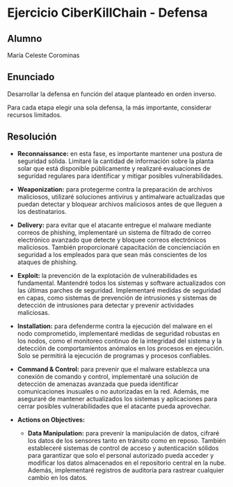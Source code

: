 # Ejercicio CiberKillChain - Defensa


## Alumno

María Celeste Corominas

## Enunciado

Desarrollar la defensa en función del ataque planteado en orden inverso.

Para cada etapa elegir una sola defensa, la más importante, considerar recursos limitados.

## Resolución

- **Reconnaissance:** en esta fase, es importante mantener una postura de seguridad sólida. Limitaré la cantidad de información sobre la planta solar que está disponible públicamente y realizaré evaluaciones de seguridad regulares para identificar y mitigar posibles vulnerabilidades.

- **Weaponization:** para protegerme contra la preparación de archivos maliciosos, utilizaré soluciones antivirus y antimalware actualizadas que puedan detectar y bloquear archivos maliciosos antes de que lleguen a los destinatarios.

- **Delivery:** para evitar que el atacante entregue el malware mediante correos de phishing, implementaré un sistema de filtrado de correo electrónico avanzado que detecte y bloquee correos electrónicos maliciosos. También proporcionaré capacitación de concienciación en seguridad a los empleados para que sean más conscientes de los ataques de phishing.

- **Exploit:** la prevención de la explotación de vulnerabilidades es fundamental. Mantendré todos los sistemas y software actualizados con las últimas parches de seguridad. Implementaré medidas de seguridad en capas, como sistemas de prevención de intrusiones y sistemas de detección de intrusiones para detectar y prevenir actividades maliciosas.

- **Installation:** para defenderme contra la ejecución del malware en el nodo comprometido, implementaré medidas de seguridad robustas en los nodos, como el monitoreo continuo de la integridad del sistema y la detección de comportamientos anómalos en los procesos en ejecución. Solo se permitirá la ejecución de programas y procesos confiables.

- **Command & Control:** para prevenir que el malware establezca una conexión de comando y control, implementaré una solución de detección de amenazas avanzada que pueda identificar comunicaciones inusuales o no autorizadas en la red. Además, me aseguraré de mantener actualizados los sistemas y aplicaciones para cerrar posibles vulnerabilidades que el atacante pueda aprovechar.

- **Actions on Objectives:** 
  - **Data Manipulation:** para prevenir la manipulación de datos, cifraré los datos de los sensores tanto en tránsito como en reposo. También estableceré sistemas de control de acceso y autenticación sólidos para garantizar que solo el personal autorizado pueda acceder y modificar los datos almacenados en el repositorio central en la nube. Además, implementaré registros de auditoría para rastrear cualquier cambio en los datos.

